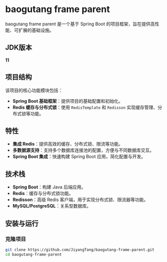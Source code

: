 # baogutang frame parent

baogutang frame parent 是一个基于 Spring Boot 的项目框架，旨在提供高性能、可扩展的基础设施。

## JDK版本
**11**
## 项目结构

该项目的核心功能模块包括：

- **Spring Boot 基础框架**：提供项目的基础配置和初始化。
- **Redis 缓存与分布式锁**：使用 `RedisTemplate` 和 `Redisson` 实现缓存管理、分布式锁等功能。

## 特性

- **集成 Redis**：提供高效的缓存、分布式锁、限流等功能。
- **多数据源支持**：支持多个数据库连接池的配置，方便与不同数据库交互。
- **Spring Boot 集成**：快速构建 Spring Boot 应用，简化配置与开发。

## 技术栈

- **Spring Boot**：构建 Java 后端应用。
- **Redis**：缓存与分布式锁功能。
- **Redisson**：高级 Redis 客户端，用于实现分布式锁、限流器等功能。
- **MySQL/PostgreSQL**：关系型数据库。

## 安装与运行

### 克隆项目

```bash
git clone https://github.com/JiyangTang/baogutang-frame-parent.git
cd baogutang-frame-parent
